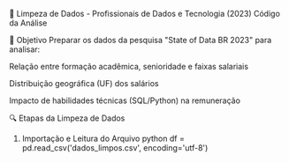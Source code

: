 
🧹 Limpeza de Dados - Profissionais de Dados e Tecnologia (2023)
Código da Análise

📄 Objetivo
Preparar os dados da pesquisa "State of Data BR 2023" para analisar:

Relação entre formação acadêmica, senioridade e faixas salariais

Distribuição geográfica (UF) dos salários

Impacto de habilidades técnicas (SQL/Python) na remuneração

🔍 Etapas da Limpeza de Dados
1. Importação e Leitura do Arquivo
python
df = pd.read_csv('dados_limpos.csv', encoding='utf-8')
